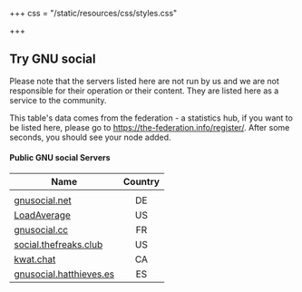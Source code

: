 +++
css = "/static/resources/css/styles.css"

+++

## Try GNU social
Please note that the servers listed here are not run by us and we are not responsible for their operation or their content. They are listed here as a service to the community.

This table's data comes from the federation - a statistics hub, if you want to be listed here, please go to https://the-federation.info/register/. After some seconds, you should see your node added.

#### Public GNU social Servers

| Name                                                        | Country |
| ----------------------------------------------------------- |:-------:|
|                                                             |         |
| [gnusocial.net](https://gnusocial.net/)                     | DE      |
| [LoadAverage](https://loadaverage.org/)                     | US      |
| [gnusocial.cc](https://gnusocial.cc/)                       | FR      |
| [social.thefreaks.club](https://social.thefreaks.club/)     | US      |
| [kwat.chat](https://kwat.chat/)                             | CA      |
| [gnusocial.hatthieves.es](https://gnusocial.hatthieves.es/) | ES      | 

